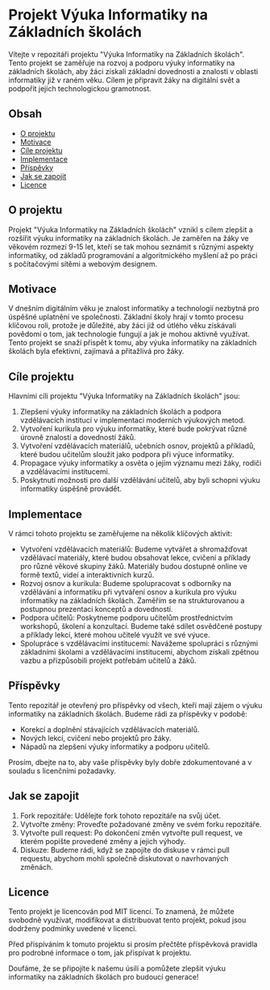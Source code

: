 # Projekt Výuka Informatiky na Základních školách

Vítejte v repozitáři projektu "Výuka Informatiky na Základních školách". Tento projekt se zaměřuje na rozvoj a podporu výuky informatiky na základních školách, aby žáci získali základní dovednosti a znalosti v oblasti informatiky již v raném věku. Cílem je připravit žáky na digitální svět a podpořit jejich technologickou gramotnost.

## Obsah

- [O projektu](#o-projektu)
- [Motivace](#motivace)
- [Cíle projektu](#cíle-projektu)
- [Implementace](#implementace)
- [Příspěvky](#příspěvky)
- [Jak se zapojit](#jak-se-zapojit)
- [Licence](#licence)

## O projektu

Projekt "Výuka Informatiky na Základních školách" vznikl s cílem zlepšit a rozšířit výuku informatiky na základních školách. Je zaměřen na žáky ve věkovém rozmezí 9-15 let, kteří se tak mohou seznámit s různými aspekty informatiky, od základů programování a algoritmického myšlení až po práci s počítačovými sítěmi a webovým designem.

## Motivace

V dnešním digitálním věku je znalost informatiky a technologií nezbytná pro úspěšné uplatnění ve společnosti. Základní školy hrají v tomto procesu klíčovou roli, protože je důležité, aby žáci již od útlého věku získávali povědomí o tom, jak technologie fungují a jak je mohou aktivně využívat. Tento projekt se snaží přispět k tomu, aby výuka informatiky na základních školách byla efektivní, zajímavá a přitažlivá pro žáky.

## Cíle projektu

Hlavními cíli projektu "Výuka Informatiky na Základních školách" jsou:

1. Zlepšení výuky informatiky na základních školách a podpora vzdělávacích institucí v implementaci moderních výukových metod.
2. Vytvoření kurikula pro výuku informatiky, které bude pokrývat různé úrovně znalostí a dovedností žáků.
3. Vytvoření vzdělávacích materiálů, učebních osnov, projektů a příkladů, které budou učitelům sloužit jako podpora při výuce informatiky.
4. Propagace výuky informatiky a osvěta o jejím významu mezi žáky, rodiči a vzdělávacími institucemi.
5. Poskytnutí možnosti pro další vzdělávání učitelů, aby byli schopni výuku informatiky úspěšně provádět.

## Implementace

V rámci tohoto projektu se zaměřujeme na několik klíčových aktivit:

- Vytvoření vzdělávacích materiálů: Budeme vytvářet a shromažďovat vzdělávací materiály, které budou obsahovat lekce, cvičení a příklady pro různé věkové skupiny žáků. Materiály budou dostupné online ve formě textů, videí a interaktivních kurzů.
- Rozvoj osnov a kurikula: Budeme spolupracovat s odborníky na vzdělávání a informatiku při vytváření osnov a kurikula pro výuku informatiky na základních školách. Zaměřím se na strukturovanou a postupnou prezentaci konceptů a dovedností.
- Podpora učitelů: Poskytneme podporu učitelům prostřednictvím workshopů, školení a konzultací. Budeme také sdílet osvědčené postupy a příklady lekcí, které mohou učitelé využít ve své výuce.
- Spolupráce s vzdělávacími institucemi: Navážeme spolupráci s různými základními školami a vzdělávacími institucemi, abychom získali zpětnou vazbu a přizpůsobili projekt potřebám učitelů a žáků.

## Příspěvky

Tento repozitář je otevřený pro příspěvky od všech, kteří mají zájem o výuku informatiky na základních školách. Budeme rádi za příspěvky v podobě:

- Korekcí a doplnění stávajících vzdělávacích materiálů.
- Nových lekcí, cvičení nebo projektů pro žáky.
- Nápadů na zlepšení výuky informatiky a podporu učitelů.

Prosím, dbejte na to, aby vaše příspěvky byly dobře zdokumentované a v souladu s licenčními požadavky.

## Jak se zapojit

1. Fork repozitáře: Udělejte fork tohoto repozitáře na svůj účet.
2. Vytvořte změny: Proveďte požadované změny ve svém forku repozitáře.
3. Vytvořte pull request: Po dokončení změn vytvořte pull request, ve kterém popište provedené změny a jejich výhody.
4. Diskuze: Budeme rádi, když se zapojíte do diskuse v rámci pull requestu, abychom mohli společně diskutovat o navrhovaných změnách.

## Licence

Tento projekt je licencován pod MIT licencí. To znamená, že můžete svobodně využívat, modifikovat a distribuovat tento projekt, pokud jsou dodrženy podmínky uvedené v licenci.

Před přispíváním k tomuto projektu si prosím přečtěte příspěvková pravidla pro podrobné informace o tom, jak přispívat k projektu.

Doufáme, že se připojíte k našemu úsilí a pomůžete zlepšit výuku informatiky na základních školách pro budoucí generace!

